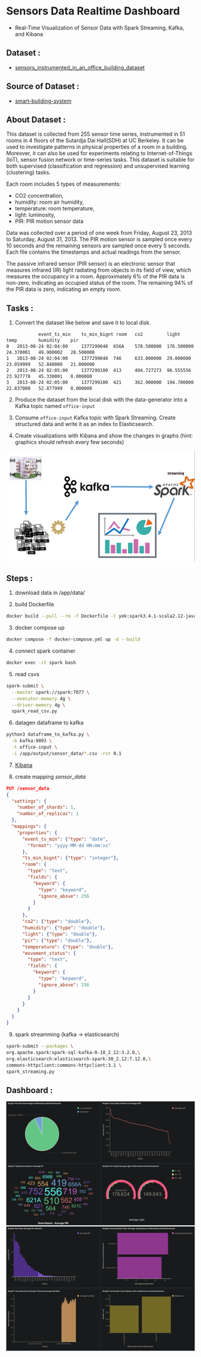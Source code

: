 # Sensors Data Realtime Dashboard
- Real-Time Visualization of Sensor Data with Spark Streaming, Kafka, and Kibana


## Dataset : 
- [sensors_instrumented_in_an_office_building_dataset](https://github.com/yemrekarakas/datasets/raw/main/sensors_instrumented_in_an_office_building_dataset.zip)


## Source of Dataset : 
- [smart-building-system](https://www.kaggle.com/ranakrc/smart-building-system)


## About Dataset :
This dataset is collected from 255 sensor time series, instrumented in 51 rooms in 4 floors of the Sutardja Dai Hall(SDH) at UC Berkeley. It can be used to investigate patterns in physical properties of a room in a building. Moreover, it can also be used for experiments relating to Internet-of-Things (IoT), sensor fusion network or time-series tasks. This dataset is suitable for both supervised (classification and regression) and unsupervised learning (clustering) tasks.

Each room includes 5 types of measurements: 
- CO2 concentration, 
- humidity: room air humidity, 
- temperature: room temperature,
- light: luminosity, 
- PIR: PIR motion sensor data

Data was collected over a period of one week from Friday, August 23, 2013 to Saturday, August 31, 2013. The PIR motion sensor is sampled once every 10 seconds and the remaining sensors are sampled once every 5 seconds. Each file contains the timestamps and actual readings from the sensor.

The passive infrared sensor (PIR sensor) is an electronic sensor that measures infrared (IR) light radiating from objects in its field of view, which measures the occupancy in a room. Approximately 6% of the PIR data is non-zero, indicating an occupied status of the room. The remaining 94% of the PIR data is zero, indicating an empty room.


## Tasks :
1. Convert the dataset like below and save it to local disk.
```
            event_ts_min 	ts_min_bignt room 	co2         light 	    temp 	    humidity 	pir
0 	2013-08-24 02:04:00 	1377299040 	656A 	578.500000 	176.500000 	24.370001 	49.900002 	28.500000 
1 	2013-08-24 02:04:00 	1377299040 	746 	633.000000 	29.000000 	23.059999 	52.840000 	21.000000
2 	2013-08-24 02:05:00 	1377299100 	413 	494.727273 	96.555556 	23.927778 	45.330001 	0.000000
3 	2013-08-24 02:05:00 	1377299100 	421 	362.900000 	194.700000 	22.837000 	52.877999 	0.000000
``` 

2. Produce the dataset from the local disk with the data-generator into a Kafka topic named `office-input`

3. Consume `office-input` Kafka topic with Spark Streaming. Create structured data and write it as an index to Elasticsearch.

4. Create visualizations with Kibana and show the changes in graphs (hint: graphics should refresh every few seconds)

![image](image.png)


## Steps :
1. download data in /app/data/

2. build Dockerfile 
```sh
docker build --pull --rm -f Dockerfile -t yek:spark3.4.1-scala2.12-java11-ubuntu .
```

3. docker compose up
```sh
docker compose -f docker-compose.yml up -d --build
```

4. connect spark container 
```sh
docker exec -it spark bash
```

5. read csvs
```sh
spark-submit \
  --master spark://spark:7077 \
  --executor-memory 4g \
  --driver-memory 4g \
  spark_read_csv.py
```

6. datagen dataframe to kafka
```sh
python3 dataframe_to_kafka.py \
  -b kafka:9093 \
  -t office-input \
  -i /app/output/sensor_data/*.csv -rst 0.1
```

7. [Kibana](http://localhost:5601/app/home)

8. create mapping *sensor_data*
```json
PUT /sensor_data
{
  "settings": {
    "number_of_shards": 1,
    "number_of_replicas": 1
  },
  "mappings": {
    "properties": {
      "event_ts_min": {"type": "date",
        "format": "yyyy-MM-dd HH:mm:ss"
      },
      "ts_min_bignt": {"type": "integer"},
      "room": {
        "type": "text",
        "fields": {
          "keyword": {
            "type": "keyword",
            "ignore_above": 256
          }
        }
      },
      "co2": {"type": "double"},
      "humidity": {"type": "double"},
      "light": {"type": "double"},
      "pir": {"type": "double"},
      "temperature": {"type": "double"},
      "movement_status": {
        "type": "text",
        "fields": {
          "keyword": {
            "type": "keyword",
            "ignore_above": 256
          }
        }
      }
    }
  }
}
```

9. spark streamming (kafka -> elasticsearch)
```bash
spark-submit --packages \
org.apache.spark:spark-sql-kafka-0-10_2.12:3.2.0,\
org.elasticsearch:elasticsearch-spark-30_2.12:7.12.0,\
commons-httpclient:commons-httpclient:3.1 \
spark_streaming.py
```


## Dashboard :
![Dashboard1](Dashboard1.png)
![Dashboard2](Dashboard2.png)